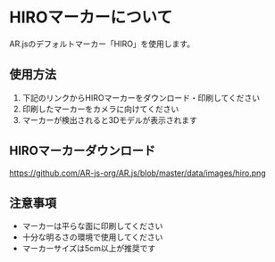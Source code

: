 # HIROマーカーについて

AR.jsのデフォルトマーカー「HIRO」を使用します。

## 使用方法
1. 下記のリンクからHIROマーカーをダウンロード・印刷してください
2. 印刷したマーカーをカメラに向けてください
3. マーカーが検出されると3Dモデルが表示されます

## HIROマーカーダウンロード
https://github.com/AR-js-org/AR.js/blob/master/data/images/hiro.png

## 注意事項
- マーカーは平らな面に印刷してください
- 十分な明るさの環境で使用してください
- マーカーサイズは5cm以上が推奨です
